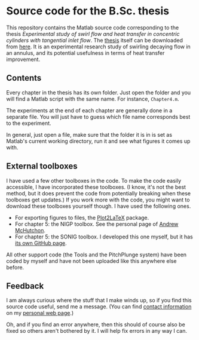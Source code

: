 # Source code for the B.Sc. thesis
This repository contains the Matlab source code corresponding to the thesis *Experimental study of swirl flow and heat transfer in concentric cylinders with tangential inlet flow*. The [thesis](http://hildobijl.com/Downloads/GPRT.pdf) itself can be downloaded from [here](https://drive.google.com/drive/folders/15u5Fi_lQtK2yJz6T-DN7GTj6o2hvR9nX). It is an experimental research study of swirling decaying flow in an annulus, and its potential usefulness in terms of heat transfer improvement. 

## Contents

Every chapter in the thesis has its own folder. Just open the folder and you will find a Matlab script with the same name. For instance, `Chapter4.m`.

The experiments at the end of each chapter are generally done in a separate file. You will just have to guess which file name corresponds best to the experiment.

In general, just open a file, make sure that the folder it is in is set as Matlab's current working directory, run it and see what figures it comes up with.

## External toolboxes

I have used a few other toolboxes in the code. To make the code easily accessible, I have incorporated these toolboxes. (I know, it's not the best method, but it does prevent the code from potentially breaking when these toolboxes get updates.) If you work more with the code, you might want to download these toolboxes yourself though. I have used the following ones.

* For exporting figures to files, the [Plot2LaTeX](https://se.mathworks.com/matlabcentral/fileexchange/52700-plot2latex) package.
* For chapter 5: the NIGP toolbox. See the personal page of [Andrew McHutchon](http://mlg.eng.cam.ac.uk/?portfolio=andrew-mchutchon).
* For chapter 5: the SONIG toolbox. I developed this one myself, but it has [its own GitHub page](https://github.com/HildoBijl/SONIG).

All other support code (the Tools and the PitchPlunge system) have been coded by myself and have not been uploaded like this anywhere else before.

## Feedback

I am always curious where the stuff that I make winds up, so if you find this source code useful, send me a message. (You can find [contact information](http://hildobijl.com/Contact.php) on my [personal web page](http://hildobijl.com/).)

Oh, and if you find an error anywhere, then this should of course also be fixed so others aren't bothered by it. I will help fix errors in any way I can.
